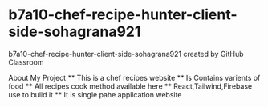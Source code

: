 # b7a10-chef-recipe-hunter-client-side-sohagrana921
b7a10-chef-recipe-hunter-client-side-sohagrana921 created by GitHub Classroom

About My Project 
** This is a chef recipes website
** Is Contains varients of food
** All recipes cook method available here
** React,Tailwind,Firebase use to bulid it
** It is single pahe application website

